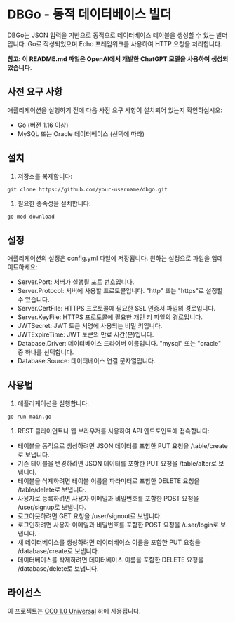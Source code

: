 # DBGo - 동적 데이터베이스 빌더

DBGo는 JSON 입력을 기반으로 동적으로 데이터베이스 테이블을 생성할 수 있는 빌더입니다. Go로 작성되었으며 Echo 프레임워크를 사용하여 HTTP 요청을 처리합니다.

**참고: 이 README.md 파일은 OpenAI에서 개발한 ChatGPT 모델을 사용하여 생성되었습니다.**

## 사전 요구 사항

애플리케이션을 실행하기 전에 다음 사전 요구 사항이 설치되어 있는지 확인하십시오:

- Go (버전 1.16 이상)
- MySQL 또는 Oracle 데이터베이스 (선택에 따라)

## 설치

1. 저장소를 복제합니다:

```shell
git clone https://github.com/your-username/dbgo.git
```
1. 필요한 종속성을 설치합니다:

```sh
go mod download
```

## 설정

애플리케이션의 설정은 config.yml 파일에 저장됩니다. 원하는 설정으로 파일을 업데이트하세요:

- Server.Port: 서버가 실행될 포트 번호입니다.
- Server.Protocol: 서버에 사용할 프로토콜입니다. "http" 또는 "https"로 설정할 수 있습니다.
- Server.CertFile: HTTPS 프로토콜에 필요한 SSL 인증서 파일의 경로입니다.
- Server.KeyFile: HTTPS 프로토콜에 필요한 개인 키 파일의 경로입니다.
- JWTSecret: JWT 토큰 서명에 사용되는 비밀 키입니다.
- JWTExpireTime: JWT 토큰의 만료 시간(분)입니다.
- Database.Driver: 데이터베이스 드라이버 이름입니다. "mysql" 또는 "oracle" 중 하나를 선택합니다.
- Database.Source: 데이터베이스 연결 문자열입니다.

## 사용법

1. 애플리케이션을 실행합니다:

```sh
go run main.go
```

1. REST 클라이언트나 웹 브라우저를 사용하여 API 엔드포인트에 접속합니다:

- 테이블을 동적으로 생성하려면 JSON 데이터를 포함한 PUT 요청을 /table/create로 보냅니다.
- 기존 테이블을 변경하려면 JSON 데이터를 포함한 PUT 요청을 /table/alter로 보냅니다.
- 테이블을 삭제하려면 테이블 이름을 파라미터로 포함한 DELETE 요청을 /table/delete로 보냅니다.
- 사용자로 등록하려면 사용자 이메일과 비밀번호를 포함한 POST 요청을 /user/signup로 보냅니다.
- 로그아웃하려면 GET 요청을 /user/signout로 보냅니다.
- 로그인하려면 사용자 이메일과 비밀번호를 포함한 POST 요청을 /user/login로 보냅니다.
- 새 데이터베이스를 생성하려면 데이터베이스 이름을 포함한 PUT 요청을 /database/create로 보냅니다.
- 데이터베이스를 삭제하려면 데이터베이스 이름을 포함한 DELETE 요청을 /database/delete로 보냅니다.

## 라이선스
이 프로젝트는 [CC0 1.0 Universal](./LICENSE) 하에 사용됩니다.
